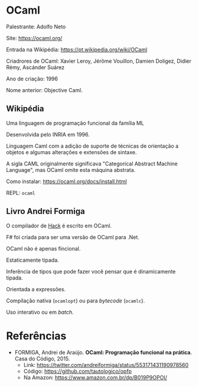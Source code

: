 # OCaml

Palestrante: Adolfo Neto

Site: https://ocaml.org/

Entrada na Wikipédia: https://pt.wikipedia.org/wiki/OCaml

Criadrores de OCaml: Xavier Leroy, Jérôme Vouillon, Damien Doligez, Didier Rémy, Ascánder Suárez

Ano de criação: 1996

Nome anterior: Objective Caml.

## Wikipédia

Uma linguagem de programação funcional da família ML

Desenvolvida pelo INRIA em 1996. 

Linguagem Caml com a adição de suporte de técnicas de orientação a objetos e algumas alterações e extensões de sintaxe.


A sigla CAML originalmente significava  "Categorical Abstract Machine Language", mas OCaml omite esta máquina abstrata.

Como instalar: https://ocaml.org/docs/install.html

REPL: `ocaml`

## Livro Andrei Formiga

O compilador de [Hack](https://hacklang.org/) é escrito em OCaml.

F# foi criada para ser uma versão de OCaml para .Net.

OCaml não é apenas fincional.

Estaticamente tipada.

Inferência de tipos que pode fazer você pensar que é dinamicamente tipada.

Orientada a expressões.

Compilação nativa (`ocamlopt`) ou para *bytecode* (`ocamlc`). 

Uso interativo ou em *batch*.




# Referências

 - FORMIGA, Andrei de Araújo. **OCaml: Programação funcional na prática**. Casa do Código, 2015. 
    - Link: https://twitter.com/andreiformiga/status/553171431190978560
    - Código: https://github.com/tautologico/opfp
    - Na Amazon: https://www.amazon.com.br/dp/B019P9OPOI/

